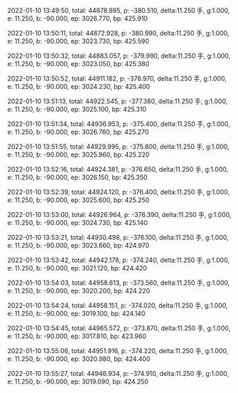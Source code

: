 2022-01-10 13:49:50, total: 44878.895, p: -380.510, delta:11.250 手, g:1.000, e: 11.250, b: -90.000, ep: 3026.770, bp: 425.910

2022-01-10 13:50:11, total: 44872.928, p: -380.990, delta:11.250 手, g:1.000, e: 11.250, b: -90.000, ep: 3023.730, bp: 425.590

2022-01-10 13:50:32, total: 44883.057, p: -379.990, delta:11.250 手, g:1.000, e: 11.250, b: -90.000, ep: 3023.050, bp: 425.380

2022-01-10 13:50:52, total: 44911.182, p: -378.970, delta:11.250 手, g:1.000, e: 11.250, b: -90.000, ep: 3024.230, bp: 425.400

2022-01-10 13:51:13, total: 44922.545, p: -377.380, delta:11.250 手, g:1.000, e: 11.250, b: -90.000, ep: 3025.100, bp: 425.310

2022-01-10 13:51:34, total: 44936.953, p: -375.400, delta:11.250 手, g:1.000, e: 11.250, b: -90.000, ep: 3026.760, bp: 425.270

2022-01-10 13:51:55, total: 44929.995, p: -375.800, delta:11.250 手, g:1.000, e: 11.250, b: -90.000, ep: 3025.960, bp: 425.220

2022-01-10 13:52:16, total: 44924.381, p: -376.650, delta:11.250 手, g:1.000, e: 11.250, b: -90.000, ep: 3026.150, bp: 425.350

2022-01-10 13:52:39, total: 44924.120, p: -376.400, delta:11.250 手, g:1.000, e: 11.250, b: -90.000, ep: 3025.600, bp: 425.250

2022-01-10 13:53:00, total: 44926.964, p: -376.390, delta:11.250 手, g:1.000, e: 11.250, b: -90.000, ep: 3024.730, bp: 425.140

2022-01-10 13:53:21, total: 44930.498, p: -376.100, delta:11.250 手, g:1.000, e: 11.250, b: -90.000, ep: 3023.660, bp: 424.970

2022-01-10 13:53:42, total: 44942.178, p: -374.240, delta:11.250 手, g:1.000, e: 11.250, b: -90.000, ep: 3021.120, bp: 424.420

2022-01-10 13:54:03, total: 44958.613, p: -373.560, delta:11.250 手, g:1.000, e: 11.250, b: -90.000, ep: 3020.200, bp: 424.220

2022-01-10 13:54:24, total: 44958.151, p: -374.020, delta:11.250 手, g:1.000, e: 11.250, b: -90.000, ep: 3019.100, bp: 424.140

2022-01-10 13:54:45, total: 44965.572, p: -373.870, delta:11.250 手, g:1.000, e: 11.250, b: -90.000, ep: 3017.810, bp: 423.960

2022-01-10 13:55:06, total: 44951.916, p: -374.220, delta:11.250 手, g:1.000, e: 11.250, b: -90.000, ep: 3020.980, bp: 424.400

2022-01-10 13:55:27, total: 44946.934, p: -374.910, delta:11.250 手, g:1.000, e: 11.250, b: -90.000, ep: 3019.090, bp: 424.250